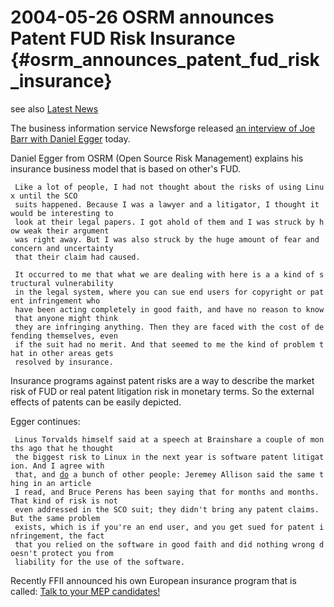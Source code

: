 # 2004-05-26 OSRM announces Patent FUD Risk Insurance {#osrm_announces_patent_fud_risk_insurance}

see also [ Latest News](SwpatcninoEn "wikilink")

The business information service Newsforge released [an interview of Joe
Barr with Daniel
Egger](http://business.newsforge.com/business/04/05/19/1742218.shtml?tid=2&tid=82&tid=94 "wikilink")
today.

Daniel Egger from OSRM (Open Source Risk Management) explains his
insurance business model that is based on other\'s FUD.

` Like a lot of people, I had not thought about the risks of using Linux until the SCO  `\
` suits happened. Because I was a lawyer and a litigator, I thought it would be interesting to`\
` look at their legal papers. I got ahold of them and I was struck by how weak their argument`\
` was right away. But I was also struck by the huge amount of fear and concern and uncertainty`\
` that their claim had caused. `

` It occurred to me that what we are dealing with here is a a kind of structural vulnerability`\
` in the legal system, where you can sue end users for copyright or patent infringement who`\
` have been acting completely in good faith, and have no reason to know that anyone might think`\
` they are infringing anything. Then they are faced with the cost of defending themselves, even`\
` if the suit had no merit. And that seemed to me the kind of problem that in other areas gets`\
` resolved by insurance. `

Insurance programs against patent risks are a way to describe the market
risk of FUD or real patent litigation risk in monetary terms. So the
external effects of patents can be easily depicted.

Egger continues:

` Linus Torvalds himself said at a speech at Brainshare a couple of months ago that he thought`\
` the biggest risk to Linux in the next year is software patent litigation. And I agree with`\
` that, and `[`do`](so "wikilink")` a bunch of other people: Jeremey Allison said the same thing in an article`\
` I read, and Bruce Perens has been saying that for months and months. That kind of risk is not`\
` even addressed in the SCO suit; they didn't bring any patent claims. But the same problem`\
` exists, which is if you're an end user, and you get sued for patent infringement, the fact`\
` that you relied on the software in good faith and did nothing wrong doesn't protect you from`\
` liability for the use of the software.`

Recently FFII announced his own European insurance program that is
called: [ Talk to your MEP candidates!](ElectAct0405En "wikilink")
